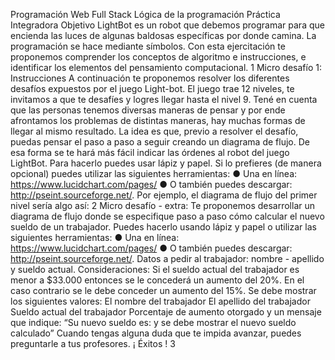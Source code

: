Programación Web Full Stack
Lógica de la programación
Práctica Integradora
Objetivo
LightBot es un robot que debemos programar para que encienda las luces de algunas
baldosas específicas por donde camina. La programación se hace mediante símbolos.
Con esta ejercitación te proponemos comprender los conceptos de algoritmo e
instrucciones, e identificar los elementos del pensamiento computacional.
1
Micro desafío 1:
Instrucciones
A continuación te proponemos resolver los diferentes desafíos expuestos por el juego
Light-bot. El juego trae 12 niveles, te invitamos a que te desafíes y logres llegar hasta el nivel
9. Tené en cuenta que las personas tenemos diversas maneras de pensar y por ende
afrontamos los problemas de distintas maneras, hay muchas formas de llegar al mismo
resultado.
La idea es que, previo a resolver el desafío, puedas pensar el paso a
paso a seguir creando un diagrama de flujo. De esa forma se te
hará más fácil indicar las órdenes al robot del juego LightBot.
Para hacerlo puedes usar lápiz y papel. Si lo prefieres (de manera
opcional) puedes utilizar las siguientes herramientas:
● Una en línea: https://www.lucidchart.com/pages/
● O también puedes descargar: http://pseint.sourceforge.net/.
Por ejemplo, el diagrama de flujo del primer nivel sería algo así:
2
Micro desafío - extra:
Te proponemos desarrollar un diagrama de flujo donde se especifique paso a paso cómo
calcular el nuevo sueldo de un trabajador.
Puedes hacerlo usando lápiz y papel o utilizar las siguientes herramientas:
● Una en línea: https://www.lucidchart.com/pages/
● O también puedes descargar: http://pseint.sourceforge.net/.
Datos a pedir al trabajador: nombre - apellido y sueldo actual.
Consideraciones:
Si el sueldo actual del trabajador es menor a $33.000 entonces se le concederá un aumento
del 20%. En el caso contrario se le debe conceder un aumento del 15%.
Se debe mostrar los siguientes valores:
El nombre del trabajador
El apellido del trabajador
Sueldo actual del trabajador
Porcentaje de aumento otorgado
y un mensaje que indique: “Su nuevo sueldo es: y se debe mostrar el nuevo sueldo
calculado”
Cuando tengas alguna duda que te impida avanzar, puedes preguntarle a tus profesores.
¡ Éxitos !
3
